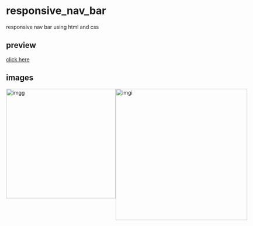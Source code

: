 # responsive_nav_bar
responsive nav bar using html and css
## preview 
[ click here ](https://khadidjainfoinfinity.github.io/responsive_nav_bar/)
## images 
<div style=" display: flex">
<img src="https://i.postimg.cc/tCW9sMmy/IMG-20231118-115202.jpg" alt=" imgg" style=" width:300px">
<img src="https://i.postimg.cc/8kh15YYG/IMG-20231118-115132.jpg" alt=" imgi" style=" width:360px">
</div>
